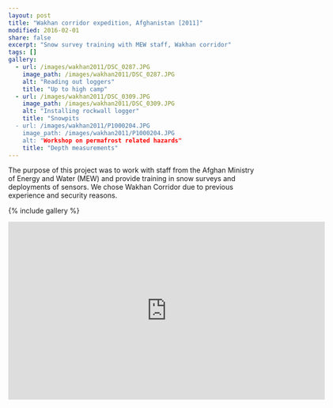 ```yaml
---
layout: post
title: "Wakhan corridor expedition, Afghanistan [2011]"
modified: 2016-02-01
share: false
excerpt: "Snow survey training with MEW staff, Wakhan corridor"
tags: []
gallery:
  - url: /images/wakhan2011/DSC_0287.JPG
    image_path: /images/wakhan2011/DSC_0287.JPG
    alt: "Reading out loggers"
    title: "Up to high camp"
  - url: /images/wakhan2011/DSC_0309.JPG
    image_path: /images/wakhan2011/DSC_0309.JPG
    alt: "Installing rockwall logger"
    title: "Snowpits
  - url: /images/wakhan2011/P1000204.JPG
    image_path: /images/wakhan2011/P1000204.JPG
    alt: "Workshop on permafrost related hazards"
    title: "Depth measurements"
---
```



The purpose of this project was to work with staff from the Afghan Ministry of Energy and Water (MEW) and provide training in snow surveys and deployments of sensors. We chose Wakhan Corridor due to previous experience and security reasons. 

{% include gallery  %}



<iframe width="640" height="360" src="https://photos.google.com/share/AF1QipP5O8tZRUDRBfSRe8zHjQyv0CiY8FFfhKGn9PDTRT8wJf3uucJFHwMLT7Khu0_21w?key=MVdkQllCa2tZU1dOZ0lESkd4WXBkWG5COVhwSk9B&source=ctrlq.org'><img src='https://lh3.googleusercontent.com/MIvjMZd2R0qewVsD_Y-BG2NBqTW6n7CYCfwJ5ZrrKxfqyeq9Zrsx5BYkyzG2IruFYkfdD4gY8vCDTnGgs9sUJrK5lFln8-vlvG8aVTIuALkue-QOWFR12GAODoJWPQhGNnSr3753WZU" frameborder="0" allow="autoplay; encrypted-media" allowfullscreen></iframe>


